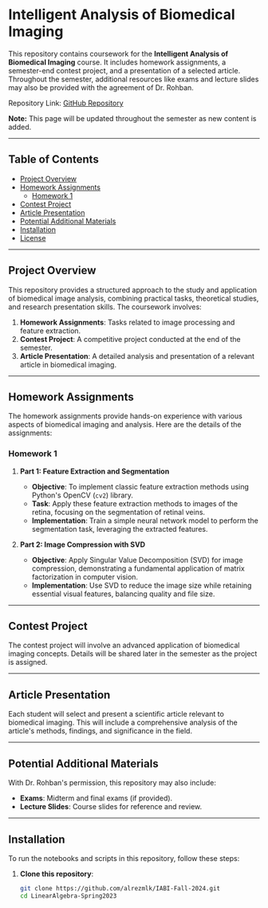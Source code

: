 # Intelligent Analysis of Biomedical Imaging

This repository contains coursework for the **Intelligent Analysis of Biomedical Imaging** course. It includes homework assignments, a semester-end contest project, and a presentation of a selected article. Throughout the semester, additional resources like exams and lecture slides may also be provided with the agreement of Dr. Rohban.

Repository Link: [GitHub Repository]([https://github.com/alrezmlk/IABI-Fall-2024])

**Note:** This page will be updated throughout the semester as new content is added.

---

## Table of Contents
- [Project Overview](#project-overview)
- [Homework Assignments](#homework-assignments)
  - [Homework 1](#homework-1)
- [Contest Project](#contest-project)
- [Article Presentation](#article-presentation)
- [Potential Additional Materials](#potential-additional-materials)
- [Installation](#installation)
- [License](#license)

---

## Project Overview

This repository provides a structured approach to the study and application of biomedical image analysis, combining practical tasks, theoretical studies, and research presentation skills. The coursework involves:
1. **Homework Assignments**: Tasks related to image processing and feature extraction.
2. **Contest Project**: A competitive project conducted at the end of the semester.
3. **Article Presentation**: A detailed analysis and presentation of a relevant article in biomedical imaging.

---

## Homework Assignments

The homework assignments provide hands-on experience with various aspects of biomedical imaging and analysis. Here are the details of the assignments:

### Homework 1

1. **Part 1: Feature Extraction and Segmentation**
   - **Objective**: To implement classic feature extraction methods using Python's OpenCV (`cv2`) library.
   - **Task**: Apply these feature extraction methods to images of the retina, focusing on the segmentation of retinal veins.
   - **Implementation**: Train a simple neural network model to perform the segmentation task, leveraging the extracted features.

2. **Part 2: Image Compression with SVD**
   - **Objective**: Apply Singular Value Decomposition (SVD) for image compression, demonstrating a fundamental application of matrix factorization in computer vision.
   - **Implementation**: Use SVD to reduce the image size while retaining essential visual features, balancing quality and file size.

---

## Contest Project

The contest project will involve an advanced application of biomedical imaging concepts. Details will be shared later in the semester as the project is assigned.

---

## Article Presentation

Each student will select and present a scientific article relevant to biomedical imaging. This will include a comprehensive analysis of the article's methods, findings, and significance in the field.

---

## Potential Additional Materials

With Dr. Rohban's permission, this repository may also include:
- **Exams**: Midterm and final exams (if provided).
- **Lecture Slides**: Course slides for reference and review.

---

## Installation

To run the notebooks and scripts in this repository, follow these steps:

1. **Clone this repository**:
   ```bash
   git clone https://github.com/alrezmlk/IABI-Fall-2024.git
   cd LinearAlgebra-Spring2023
